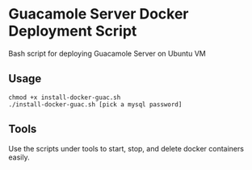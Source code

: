 # Guacamole Server Docker Deployment Script
Bash script for deploying Guacamole Server on Ubuntu VM

## Usage
```
chmod +x install-docker-guac.sh
./install-docker-guac.sh [pick a mysql password]
```

## Tools
Use the scripts under tools to start, stop, and delete docker containers easily.

